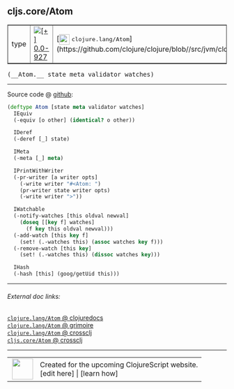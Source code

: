 ## cljs.core/Atom



 <table border="1">
<tr>
<td>type</td>
<td><a href="https://github.com/cljsinfo/cljs-api-docs/tree/0.0-927"><img valign="middle" alt="[+] 0.0-927" title="Added in 0.0-927" src="https://img.shields.io/badge/+-0.0--927-lightgrey.svg"></a> </td>
<td>
[<img height="24px" valign="middle" src="http://i.imgur.com/1GjPKvB.png"> <samp>clojure.lang/Atom</samp>](https://github.com/clojure/clojure/blob//src/jvm/clojure/lang/Atom.java)
</td>
</tr>
</table>


 <samp>
(__Atom.__ state meta validator watches)<br>
</samp>

---







Source code @ [github](https://github.com/clojure/clojurescript/blob/r1933/src/cljs/cljs/core.cljs#L6865-L6891):

```clj
(deftype Atom [state meta validator watches]
  IEquiv
  (-equiv [o other] (identical? o other))

  IDeref
  (-deref [_] state)

  IMeta
  (-meta [_] meta)

  IPrintWithWriter
  (-pr-writer [a writer opts]
    (-write writer "#<Atom: ")
    (pr-writer state writer opts)
    (-write writer ">"))

  IWatchable
  (-notify-watches [this oldval newval]
    (doseq [[key f] watches]
      (f key this oldval newval)))
  (-add-watch [this key f]
    (set! (.-watches this) (assoc watches key f)))
  (-remove-watch [this key]
    (set! (.-watches this) (dissoc watches key)))

  IHash
  (-hash [this] (goog/getUid this)))
```

<!--
Repo - tag - source tree - lines:

 <pre>
clojurescript @ r1933
└── src
    └── cljs
        └── cljs
            └── <ins>[core.cljs:6865-6891](https://github.com/clojure/clojurescript/blob/r1933/src/cljs/cljs/core.cljs#L6865-L6891)</ins>
</pre>

-->

---



###### External doc links:

[`clojure.lang/Atom` @ clojuredocs](http://clojuredocs.org/clojure.lang/Atom)<br>
[`clojure.lang/Atom` @ grimoire](http://conj.io/store/v1/org.clojure/clojure/1.7.0-beta3/clj/clojure.lang/Atom/)<br>
[`clojure.lang/Atom` @ crossclj](http://crossclj.info/fun/clojure.lang/Atom.html)<br>
[`cljs.core/Atom` @ crossclj](http://crossclj.info/fun/cljs.core.cljs/Atom.html)<br>

---

 <table>
<tr><td>
<img valign="middle" align="right" width="48px" src="http://i.imgur.com/Hi20huC.png">
</td><td>
Created for the upcoming ClojureScript website.<br>
[edit here] | [learn how]
</td></tr></table>

[edit here]:https://github.com/cljsinfo/cljs-api-docs/blob/master/cljsdoc/cljs.core_Atom.cljsdoc
[learn how]:https://github.com/cljsinfo/cljs-api-docs/wiki/cljsdoc-files

<!--

This information was too distracting to show to readers, but I'll leave it
commented here since it is helpful to:

- pretty-print the data used to generate this document
- and show how to retrieve that data



The API data for this symbol:

```clj
{:ns "cljs.core",
 :name "Atom",
 :signature ["[state meta validator watches]"],
 :history [["+" "0.0-927"]],
 :type "type",
 :full-name-encode "cljs.core_Atom",
 :source {:code "(deftype Atom [state meta validator watches]\n  IEquiv\n  (-equiv [o other] (identical? o other))\n\n  IDeref\n  (-deref [_] state)\n\n  IMeta\n  (-meta [_] meta)\n\n  IPrintWithWriter\n  (-pr-writer [a writer opts]\n    (-write writer \"#<Atom: \")\n    (pr-writer state writer opts)\n    (-write writer \">\"))\n\n  IWatchable\n  (-notify-watches [this oldval newval]\n    (doseq [[key f] watches]\n      (f key this oldval newval)))\n  (-add-watch [this key f]\n    (set! (.-watches this) (assoc watches key f)))\n  (-remove-watch [this key]\n    (set! (.-watches this) (dissoc watches key)))\n\n  IHash\n  (-hash [this] (goog/getUid this)))",
          :title "Source code",
          :repo "clojurescript",
          :tag "r1933",
          :filename "src/cljs/cljs/core.cljs",
          :lines [6865 6891]},
 :full-name "cljs.core/Atom",
 :clj-symbol "clojure.lang/Atom"}

```

Retrieve the API data for this symbol:

```clj
;; from Clojure REPL
(require '[clojure.edn :as edn])
(-> (slurp "https://raw.githubusercontent.com/cljsinfo/cljs-api-docs/catalog/cljs-api.edn")
    (edn/read-string)
    (get-in [:symbols "cljs.core/Atom"]))
```

-->
